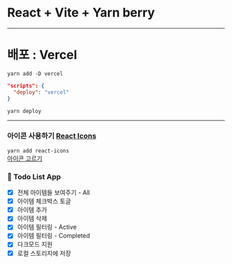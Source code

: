 # React + Vite + Yarn berry

---

# 배포 : Vercel

`yarn add -D vercel`

```json
"scripts": {
  "deploy": "vercel"
}
```

`yarn deploy`

---

### 아이콘 사용하기 [React Icons](https://www.npmjs.com/package/react-icons)

`yarn add react-icons`  
[아이콘 고르기](https://primer.style/foundations/icons)

### 📓 Todo List App

-   [x] 전체 아이템들 보여주기 - All
-   [x] 아이템 체크박스 토글
-   [x] 아이템 추가
-   [x] 아이템 삭제
-   [x] 아이템 필터링 - Active
-   [x] 아이템 필터링 - Completed
-   [x] 다크모드 지원
-   [x] 로컬 스토리지에 저장
